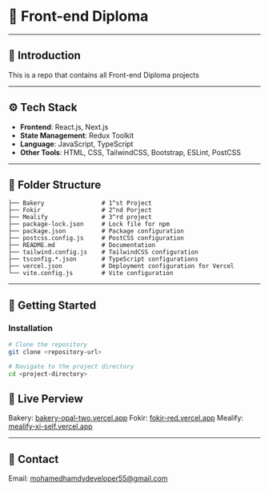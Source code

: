 
# 🌟 Front-end Diploma

---

## 🔎 Introduction

This is a repo that contains all Front-end Diploma projects

---

## ⚙️ Tech Stack

- **Frontend**: React.js, Next.js  
- **State Management**: Redux Toolkit  
- **Language**: JavaScript, TypeScript  
- **Other Tools**: HTML, CSS, TailwindCSS, Bootstrap, ESLint, PostCSS  

---

## 📂 Folder Structure

```plaintext
├── Bakery                # 1^st Project
├── Fokir                 # 2^nd Porject
├── Mealify               # 3^rd project
├── package-lock.json     # Lock file for npm
├── package.json          # Package configuration
├── postcss.config.js     # PostCSS configuration
├── README.md             # Documentation
├── tailwind.config.js    # TailwindCSS configuration
├── tsconfig.*.json       # TypeScript configurations
├── vercel.json           # Deployment configuration for Vercel
└── vite.config.js        # Vite configuration
```

---

## 🚀 Getting Started

### Installation

```bash
# Clone the repository
git clone <repository-url>

# Navigate to the project directory
cd <project-directory>

```

## 🎥 Live Perview

Bakery: [bakery-opal-two.vercel.app](https://bakery-opal-two.vercel.app/)
Fokir: [fokir-red.vercel.app](https://fokir-red.vercel.app/)
Mealify: [mealify-xi-self.vercel.app](https://mealify-xi-self.vercel.app/)

---


## 📧 Contact

Email: mohamedhamdydeveloper55@gmail.com
